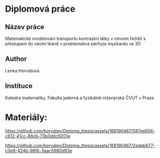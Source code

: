 # Diplomová práce

## Název práce
Matematické modelování transportu kontrastní látky v cévním řečišti s přestupem do okolní tkáně v problematice perfuze myokardu ve 3D

## Author
Lenka Horvátová

## Instituce
Katedra matematiky, Fakulta jaderná a fyzikálně inženýrská ČVUT v Praze


# Materiály:


https://github.com/horvalen/Diploma_thesis/assets/168190467/587ee656-c612-41cc-86cb-73b0ddc9201e






https://github.com/horvalen/Diploma_thesis/assets/168190467/2edab677-c0e9-424b-96fb-3aac5980d93e


